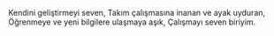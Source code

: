 Kendini geliştirmeyi seven,
Takım çalışmasına inanan ve ayak uyduran,
Öğrenmeye ve yeni bilgilere ulaşmaya aşık, 
Çalışmayı seven biriyim. 

